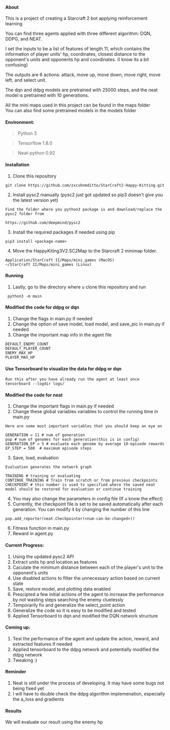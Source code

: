 #### About
This is a project of creating a Starcraft 2 bot applying reinforcement learning

You can find three agents applied with three different algorithm: DQN, DDPG, and NEAT.

I set the inputs to be a list of features of length 11, which contains the information of player units' hp, coordinates, closest distance to the opponent's units and opponents hp and coordinates. (I know its a bit confusing) 

The outputs are 6 actions: attack, move up, move down, move right, move left, and select unit. 

The dqn and ddpg models are pretrained with 25000 steps, and the neat model is pretrained with 10 generations. 

All the mini maps used in this project can be found in the maps folder <br>
You can also find some pretrained models in the models folder


#### Environment:
>Python 3 

>Tensorflow 1.8.0

>Neat-python 0.92

#### Installation
1. Clone this repository
```
git clone https://github.com/zxcvbnmditto/StarCraft2-Happy-Kitting.git
```
2. Install pysc2 manually (pysc2 just got updated so pip3 doesn't give you the latest version yet) 
```
Find the folder where you python3 package is and download/replace the pysc2 folder from 

https://github.com/deepmind/pysc2
```
3. Install the required packages if needed using pip
```
pip3 install <package-name>
```
4. Move the HappyKiting3V2.SC2Map to the Starcraft 2 minimap folder.
```
Application/StarCraft II/Maps/mini_games (MacOS)
~/StarCraft II/Maps/mini_games (Linux)
```
#### Running
1. Lastly, go to the directory where u clone this repository and run
```
 python3 -m main
```
#### Modified the code for ddpg or dqn
1. Change the flags in main.py if needed
2. Change the option of save model, load model, and save_pic in main.py if needed
3. Change the important map info in the agent file
```
DEFAULT_ENEMY_COUNT
DEFAULT_PLAYER_COUNT
ENEMY_MAX_HP 
PLAYER_MAX_HP
```

#### Use Tensorboard to visualize the data for ddpg or dqn
```
Run this after you have already run the agent at least once
tensorboard --logdir logs/
```
#### Modified the code for neat
1. Change the important flags in main.py if needed
2. Change these global variables variables to control the running time in main.py
```
Here are some most important variables that you should keep an eye on

GENERATION = 11 # num of generation
pop # num of genomes for each generation(this is in config)
GENERATION_EP = 5 # evaluate each genome by average 10-episode rewards
EP_STEP = 500  # maximum episode steps
```
3. Save, load, evaluation
```
Evaluation generates the network graph

TRAINING # training or evaluating
CONTINUE_TRAINING # Train from scratch or from previous checkpoints
CHECKPOINT # this number is used to specified where the saved neat model should be restored for evaluation or continue training
```
4. You may also change the parameters in config file (If u know the effect)
5. Currently, the checkpoint file is set to be saved automatically after each generation. You can modify it by changing the number of this line
```
pop.add_reporter(neat.Checkpointer(<num-can-be-changed>))
```
6. Fitness function in main.py
7. Reward in agent.py

#### Current Progress:
1. Using the updated pysc2 API
2. Extract units hp and location as features
3. Caculate the minimum distance between each of the player's unit to the opponent's units
4. Use disabled actions to filter the unnecessary action based on current state
5. Save, restore model, and plotting data enabled
6. Prescipted a few initial actions of the agent to increase the performance by not wasting steps searching the enemy cluelessly
7. Temporarily fix and generalize the select_point action
8. Generalize the code so it is easy to be modified and tested
9. Applied Tensorboard to dqn and modified the DQN network structure


#### Coming up:
1. Test the performance of the agent and update the action, reward, and extracted features if needed
2. Applied tensorboard to the ddpg network and potentially modified the ddpg network
3. Tweaking :)

#### Reminder
1. Neat is still under the process of developing. It may have some bugs not being fixed yet
2. I will have to double check the ddpg algorithm implemenation, especially the a_loss and gradients

#### Results
We will evaluate our result using the enemy hp